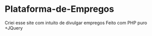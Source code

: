 # Plataforma-de-Empregos
Criei esse site com intuito de divulgar empregos
Feito com PHP puro +JQuery
